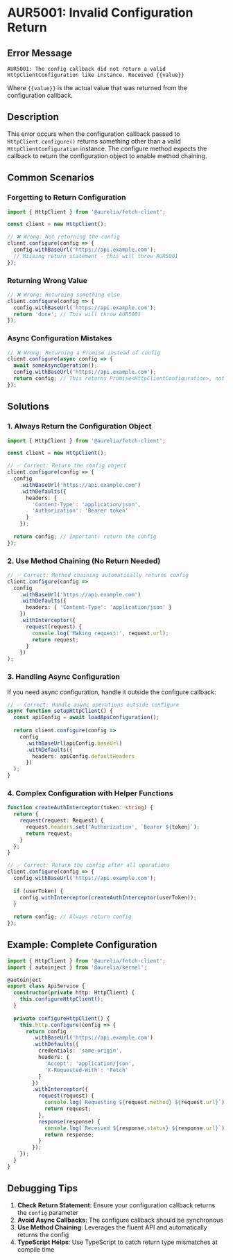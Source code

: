 # AUR5001: Invalid Configuration Return

## Error Message

`AUR5001: The config callback did not return a valid HttpClientConfiguration like instance. Received {{value}}`

Where `{{value}}` is the actual value that was returned from the configuration callback.

## Description

This error occurs when the configuration callback passed to `HttpClient.configure()` returns something other than a valid `HttpClientConfiguration` instance. The configure method expects the callback to return the configuration object to enable method chaining.

## Common Scenarios

### Forgetting to Return Configuration
```typescript
import { HttpClient } from '@aurelia/fetch-client';

const client = new HttpClient();

// ❌ Wrong: Not returning the config
client.configure(config => {
  config.withBaseUrl('https://api.example.com');
  // Missing return statement - this will throw AUR5001
});
```

### Returning Wrong Value
```typescript
// ❌ Wrong: Returning something else
client.configure(config => {
  config.withBaseUrl('https://api.example.com');
  return 'done'; // This will throw AUR5001
});
```

### Async Configuration Mistakes
```typescript
// ❌ Wrong: Returning a Promise instead of config
client.configure(async config => {
  await someAsyncOperation();
  config.withBaseUrl('https://api.example.com');
  return config; // This returns Promise<HttpClientConfiguration>, not HttpClientConfiguration
});
```

## Solutions

### 1. **Always Return the Configuration Object**
```typescript
import { HttpClient } from '@aurelia/fetch-client';

const client = new HttpClient();

// ✅ Correct: Return the config object
client.configure(config => {
  config
    .withBaseUrl('https://api.example.com')
    .withDefaults({
      headers: {
        'Content-Type': 'application/json',
        'Authorization': 'Bearer token'
      }
    });
  
  return config; // Important: return the config
});
```

### 2. **Use Method Chaining (No Return Needed)**
```typescript
// ✅ Correct: Method chaining automatically returns config
client.configure(config => 
  config
    .withBaseUrl('https://api.example.com')
    .withDefaults({
      headers: { 'Content-Type': 'application/json' }
    })
    .withInterceptor({
      request(request) {
        console.log('Making request:', request.url);
        return request;
      }
    })
);
```

### 3. **Handling Async Configuration**
If you need async configuration, handle it outside the configure callback:

```typescript
// ✅ Correct: Handle async operations outside configure
async function setupHttpClient() {
  const apiConfig = await loadApiConfiguration();
  
  return client.configure(config => 
    config
      .withBaseUrl(apiConfig.baseUrl)
      .withDefaults({
        headers: apiConfig.defaultHeaders
      })
  );
}
```

### 4. **Complex Configuration with Helper Functions**
```typescript
function createAuthInterceptor(token: string) {
  return {
    request(request: Request) {
      request.headers.set('Authorization', `Bearer ${token}`);
      return request;
    }
  };
}

// ✅ Correct: Return the config after all operations
client.configure(config => {
  config.withBaseUrl('https://api.example.com');
  
  if (userToken) {
    config.withInterceptor(createAuthInterceptor(userToken));
  }
  
  return config; // Always return config
});
```

## Example: Complete Configuration

```typescript
import { HttpClient } from '@aurelia/fetch-client';
import { autoinject } from '@aurelia/kernel';

@autoinject
export class ApiService {
  constructor(private http: HttpClient) {
    this.configureHttpClient();
  }
  
  private configureHttpClient() {
    this.http.configure(config => {
      return config
        .withBaseUrl('https://api.example.com')
        .withDefaults({
          credentials: 'same-origin',
          headers: {
            'Accept': 'application/json',
            'X-Requested-With': 'Fetch'
          }
        })
        .withInterceptor({
          request(request) {
            console.log(`Requesting ${request.method} ${request.url}`);
            return request;
          },
          response(response) {
            console.log(`Received ${response.status} ${response.url}`);
            return response;
          }
        });
    });
  }
}
```

## Debugging Tips

1. **Check Return Statement**: Ensure your configuration callback returns the `config` parameter
2. **Avoid Async Callbacks**: The configure callback should be synchronous
3. **Use Method Chaining**: Leverages the fluent API and automatically returns the config
4. **TypeScript Helps**: Use TypeScript to catch return type mismatches at compile time